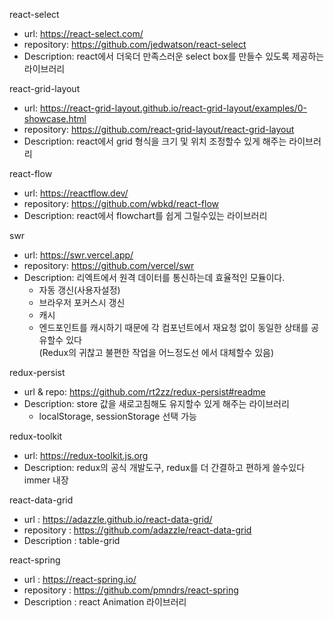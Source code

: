 react-select
* url: https://react-select.com/
* repository: https://github.com/jedwatson/react-select
* Description: react에서 더욱더 만족스러운 select box를 만들수 있도록 제공하는 라이브러리

react-grid-layout
* url: https://react-grid-layout.github.io/react-grid-layout/examples/0-showcase.html
* repository: https://github.com/react-grid-layout/react-grid-layout
* Description: react에서 grid 형식을 크기 및 위치 조정할수 있게 해주는 라이브러리

react-flow
* url: https://reactflow.dev/
* repository: https://github.com/wbkd/react-flow
* Description: react에서 flowchart를 쉽게 그릴수있는 라이브러리 

swr 
* url: https://swr.vercel.app/
* repository: https://github.com/vercel/swr
* Description: 리엑트에서 원격 데이터를 통신하는데 효율적인 모듈이다.<br/> 
  * 자동 갱신(사용자설정)
  * 브라우저 포커스시 갱신
  * 캐시
  * 엔드포인트를 캐시하기 때문에 각 컴포넌트에서 재요청 없이 동일한 상태를 공유할수 있다<br/>(Redux의 귀찮고 불편한 작업을 어느정도선 에서 대체할수 있음)

redux-persist
* url & repo: https://github.com/rt2zz/redux-persist#readme
* Description: store 값을 새로고침해도 유지할수 있게 해주는 라이브러리
  * localStorage, sessionStorage 선택 가능

redux-toolkit
* url: https://redux-toolkit.js.org
* Description: redux의 공식 개발도구, redux를 더 간결하고 편하게 쓸수있다 immer 내장

react-data-grid
* url : https://adazzle.github.io/react-data-grid/
* repository : https://github.com/adazzle/react-data-grid
* Description : table-grid 

react-spring
* url : https://react-spring.io/
* repository : https://github.com/pmndrs/react-spring
* Description : react Animation 라이브러리
